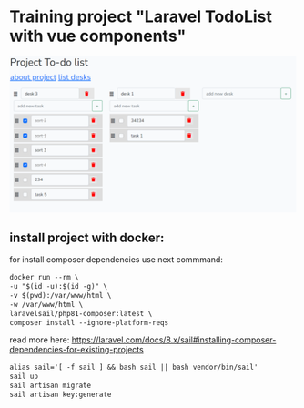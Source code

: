 # Training project "Laravel TodoList with vue components"

![](public/images/main.png)

## install project with docker:

for install composer dependencies use next commmand:

    docker run --rm \ 
    -u "$(id -u):$(id -g)" \ 
    -v $(pwd):/var/www/html \
    -w /var/www/html \
    laravelsail/php81-composer:latest \
    composer install --ignore-platform-reqs

read more here:
https://laravel.com/docs/8.x/sail#installing-composer-dependencies-for-existing-projects

    alias sail='[ -f sail ] && bash sail || bash vendor/bin/sail'
    sail up
    sail artisan migrate
    sail artisan key:generate
